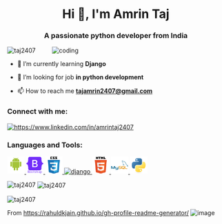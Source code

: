 
<h1 align="center">Hi 👋, I'm Amrin Taj</h1>
<h3 align="center">A passionate python developer from India</h3>
<img align="right" alt="coding" width="400" src="https://encrypted-tbn0.gstatic.com/images?q=tbn:ANd9GcSwC2EUDS6facSVf8idQwIUMkIKyxm-waBocw&s">
<p align="left"> <img src="https://komarev.com/ghpvc/?username=taj2407&label=Profile%20views&color=0e75b6&style=flat" alt="taj2407" /> </p>

- 🌱 I’m currently learning **Django**

- 🤝 I’m looking for job **in python development**

- 📫 How to reach me **tajamrin2407@gmail.com**

<h3 align="left">Connect with me:</h3>
<p align="left">
<a href="https://linkedin.com/in/https://www.linkedin.com/in/amrintaj2407" target="blank"><img align="center" src="https://raw.githubusercontent.com/rahuldkjain/github-profile-readme-generator/master/src/images/icons/Social/linked-in-alt.svg" alt="https://www.linkedin.com/in/amrintaj2407" height="30" width="40" /></a>
</p>

<h3 align="left">Languages and Tools:</h3>
<p align="left"> <a href="https://developer.android.com" target="_blank" rel="noreferrer"> <img src="https://raw.githubusercontent.com/devicons/devicon/master/icons/android/android-original-wordmark.svg" alt="android" width="40" height="40"/> </a> <a href="https://getbootstrap.com" target="_blank" rel="noreferrer"> <img src="https://raw.githubusercontent.com/devicons/devicon/master/icons/bootstrap/bootstrap-plain-wordmark.svg" alt="bootstrap" width="40" height="40"/> </a> <a href="https://www.w3schools.com/css/" target="_blank" rel="noreferrer"> <img src="https://raw.githubusercontent.com/devicons/devicon/master/icons/css3/css3-original-wordmark.svg" alt="css3" width="40" height="40"/> </a> <a href="https://www.djangoproject.com/" target="_blank" rel="noreferrer"> <img src="https://cdn.worldvectorlogo.com/logos/django.svg" alt="django" width="40" height="40"/> </a> <a href="https://www.w3.org/html/" target="_blank" rel="noreferrer"> <img src="https://raw.githubusercontent.com/devicons/devicon/master/icons/html5/html5-original-wordmark.svg" alt="html5" width="40" height="40"/> </a> <a href="https://www.mysql.com/" target="_blank" rel="noreferrer"> <img src="https://raw.githubusercontent.com/devicons/devicon/master/icons/mysql/mysql-original-wordmark.svg" alt="mysql" width="40" height="40"/> </a> <a href="https://www.python.org" target="_blank" rel="noreferrer"> <img src="https://raw.githubusercontent.com/devicons/devicon/master/icons/python/python-original.svg" alt="python" width="40" height="40"/> </a> </p>

<p><img align="left" src="https://github-readme-stats.vercel.app/api/top-langs?username=taj2407&show_icons=true&locale=en&layout=compact" alt="taj2407" /></p>

<p>&nbsp;<img align="center" src="https://github-readme-stats.vercel.app/api?username=taj2407&show_icons=true&locale=en" alt="taj2407" /></p>

<p><img align="center" src="https://github-readme-streak-stats.herokuapp.com/?user=taj2407&" alt="taj2407" /></p>

From <https://rahuldkjain.github.io/gh-profile-readme-generator/> 
![image](https://github.com/user-attachments/assets/9f62d974-e185-4aef-9b3a-82fa93b576fb)

